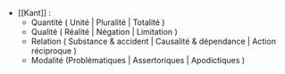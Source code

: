 - [[Kant]] : 
	-  Quantité ( Unité | Pluralité | Totalité )
    -  Qualité  ( Réalité | Négation | Limitation )
    -  Relation ( Substance & accident | Causalité & dépendance | Action réciproque )
    -  Modalité (Problématiques | Assertoriques | Apodictiques )